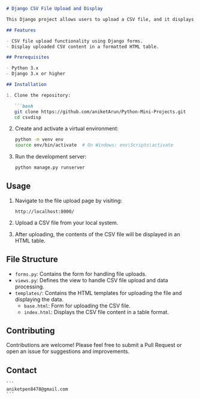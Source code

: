 ```markdown
# Django CSV File Upload and Display

This Django project allows users to upload a CSV file, and it displays the content of the uploaded CSV in an HTML table.

## Features

- CSV file upload functionality using Django forms.
- Display uploaded CSV content in a formatted HTML table.

## Prerequisites

- Python 3.x
- Django 3.x or higher

## Installation

1. Clone the repository:

   ```bash
   git clone https://github.com/aniketArun/Python-Mini-Projects.git
   cd csvdisp
   ```

2. Create and activate a virtual environment:

   ```bash
   python -m venv env
   source env/bin/activate  # On Windows: env\Scripts\activate
   ```

3. Run the development server:

   ```bash
   python manage.py runserver
   ```

## Usage

1. Navigate to the file upload page by visiting:

   ```
   http://localhost:8000/
   ```

2. Upload a CSV file from your local system.

3. After uploading, the contents of the CSV file will be displayed in an HTML table.

## File Structure

- `forms.py`: Contains the form for handling file uploads.
- `views.py`: Defines the view to handle CSV file upload and data processing.
- `templates/`: Contains the HTML templates for uploading the file and displaying the data.
  - `base.html`: Form for uploading the CSV file.
  - `index.html`: Displays the CSV file content in a table format.

## Contributing

Contributions are welcome! Please feel free to submit a Pull Request or open an issue for suggestions and improvements.

## Contact
    ```
    aniketpen8478@gmail.com
    ```

```